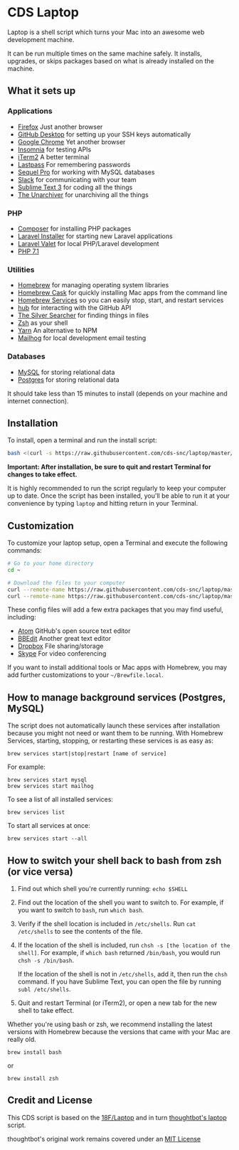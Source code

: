 # CDS Laptop

Laptop is a shell script which turns your Mac into an awesome web development machine.  

It can be run multiple times on the same machine safely. It installs, upgrades, or skips packages based on what is already installed on the machine.

## What it sets up

### Applications
* [Firefox](https://www.mozilla.org/en-US/firefox/) Just another browser
* [GitHub Desktop] for setting up your SSH keys automatically
* [Google Chrome](https://www.google.com/chrome/index.html) Yet another browser
* [Insomnia](https://insomnia.rest/) for testing APIs
* [iTerm2](http://iterm2.com/) A better terminal
* [Lastpass](https://www.lastpass.com/) For remembering passwords
* [Sequel Pro](https://www.sequelpro.com/) for working with MySQL databases
* [Slack] for communicating with your team
* [Sublime Text 3] for coding all the things
* [The Unarchiver](http://unarchiver.c3.cx/unarchiver) for unarchiving all the things

### PHP
* [Composer](https://getcomposer.org) for installing PHP packages
* [Laravel Installer](https://laravel.com/docs/5.4/installation) for starting new Laravel applications
* [Laravel Valet](https://laravel.com/docs/5.4/valet) for local PHP/Laravel development
* [PHP 7.1](http://www.php.net/)

### Utilities
* [Homebrew] for managing operating system libraries
* [Homebrew Cask] for quickly installing Mac apps from the command line
* [Homebrew Services] so you can easily stop, start, and restart services
* [hub] for interacting with the GitHub API
* [The Silver Searcher] for finding things in files
* [Zsh] as your shell
* [Yarn](https://yarnpkg.com/en/) An alternative to NPM
* [Mailhog](https://github.com/mailhog/MailHog) for local development email testing

### Databases
* [MySQL] for storing relational data
* [Postgres] for storing relational data

[chruby]: https://github.com/postmodern/chruby
[GitHub Desktop]: https://desktop.github.com/
[Homebrew]: http://brew.sh/
[Homebrew Cask]: http://caskroom.io/
[Homebrew Services]: https://github.com/Homebrew/homebrew-services
[hub]: https://github.com/github/hub
[MySQL]: https://www.mysql.com/
[n]: https://github.com/tj/n
[Node.js]: http://nodejs.org/
[NPM]: https://www.npmjs.org/
[Postgres]: http://www.postgresql.org/
[Python]: https://www.python.org/
[pyenv]: https://github.com/yyuu/pyenv/
[Ruby]: https://www.ruby-lang.org/en/
[ruby-install]: https://github.com/postmodern/ruby-install
[Slack]: https://slack.com/
[Sublime Text 3]: http://www.sublimetext.com/3
[The Silver Searcher]: https://github.com/ggreer/the_silver_searcher
[Virtualenv]: https://virtualenv.pypa.io/en/latest/
[Virtualenvwrapper]: http://virtualenvwrapper.readthedocs.org/en/latest/#
[Zsh]: http://www.zsh.org/

It should take less than 15 minutes to install (depends on your machine and internet connection).

## Installation

To install, open a terminal and run the install script:

```bash
bash <(curl -s https://raw.githubusercontent.com/cds-snc/laptop/master/laptop)
```

**Important: After installation, be sure to quit and restart Terminal for changes to take effect.**

It is highly recommended to run the script regularly to keep your computer up to date. Once the script has been installed, you'll be able to run it at your convenience by typing `laptop` and hitting return in your Terminal.

## Customization

To customize your laptop setup, open a Terminal and execute the following commands:

```bash
# Go to your home directory
cd ~

# Download the files to your computer
curl --remote-name https://raw.githubusercontent.com/cds-snc/laptop/master/.laptop.local
curl --remote-name https://raw.githubusercontent.com/cds-snc/laptop/master/Brewfile.local
```

These config files will add a few extra packages that you may find useful, including:  

* [Atom](https://atom.io/) GitHub's open source text editor
* [BBEdit](https://www.barebones.com/products/bbedit/) Another great text editor
* [Dropbox](https://www.dropbox.com/) File sharing/storage
* [Skype](https://www.skype.com/en/) For video conferencing

If you want to install additional tools or Mac apps with Homebrew, you may add further customizations to your `~/Brewfile.local`.

## How to manage background services (Postgres, MySQL)

The script does not automatically launch these services after installation because you might not need or want them to be running. With Homebrew Services, starting, stopping, or restarting these services is as easy as:

```
brew services start|stop|restart [name of service]
```

For example:

```
brew services start mysql
brew services start mailhog
```

To see a list of all installed services:

```
brew services list
```

To start all services at once:

```
brew services start --all
```

How to switch your shell back to bash from zsh (or vice versa)
--------------------------------------------------------------
1. Find out which shell you're currently running: `echo $SHELL`
2. Find out the location of the shell you want to switch to. For example, if
   you want to switch to `bash`, run `which bash`.
3. Verify if the shell location is included in `/etc/shells`.
   Run `cat /etc/shells` to see the contents of the file.
4. If the location of the shell is included, run
   `chsh -s [the location of the shell]`.
   For example, if `which bash` returned `/bin/bash`, you would run
  `chsh -s /bin/bash`.

   If the location of the shell is not in `/etc/shells`, add it, then run the
   `chsh` command.
   If you have Sublime Text, you can open the file by running
   `subl /etc/shells`.
5. Quit and restart Terminal (or iTerm2), or open a new tab for the new shell
   to take effect.

Whether you're using bash or zsh, we recommend installing the latest versions
with Homebrew because the versions that came with your Mac are really old.
```
brew install bash
```
or
```
brew install zsh
```

## Credit and License
This CDS script is based on the [18F/Laptop](https://github.com/18F/laptop) and in turn [thoughtbot's laptop](https://github.com/thoughtbot/laptop) script.

thoughtbot's original work remains covered under an [MIT License](https://github.com/thoughtbot/laptop/blob/c997c4fb5a986b22d6c53214d8f219600a4561ee/LICENSE)
